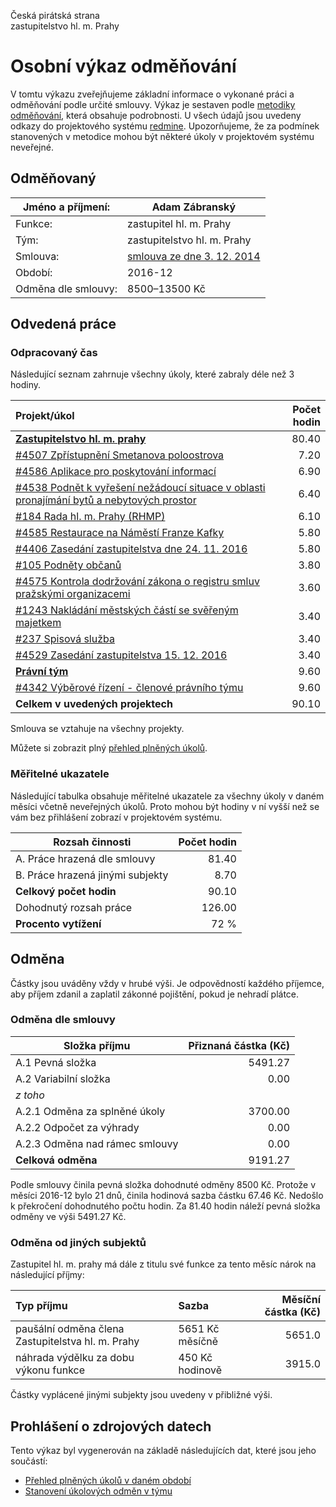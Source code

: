 Česká pirátská strana  
zastupitelstvo hl. m. Prahy

Osobní výkaz odměňování
=======================

V tomtu výkazu zveřejňujeme základní informace o vykonané práci a odměňování
podle určité smlouvy. Výkaz je sestaven podle [metodiky odměňování][metodika],
která obsahuje podrobnosti. U všech údajů jsou uvedeny odkazy do projektového
systému [redmine](https://redmine.pirati.cz). Upozorňujeme, že za podmínek
stanovených v metodice mohou být některé úkoly v projektovém systému neveřejné.

Odměňovaný
----------

Jméno a příjmení:        | Adam Zábranský
-----------------------  | --------------------
Funkce:                  | zastupitel hl. m. Prahy
Tým:                     | zastupitelstvo hl. m. Prahy
Smlouva:                 | [smlouva ze dne 3. 12. 2014][smlouva]
Období:                  | 2016-12
Odměna dle smlouvy:      | 8500–13500 Kč

Odvedená práce
--------------

### Odpracovaný čas

Následující seznam zahrnuje všechny úkoly, které zabraly déle než 3 hodiny.

| Projekt/úkol                                                                                       |   Počet hodin |
|:---------------------------------------------------------------------------------------------------|--------------:|
| **[Zastupitelstvo hl. m. prahy][p15]**                                                             |         80.40 |
| [#4507 Zpřístupnění Smetanova poloostrova][t4507]                                                  |          7.20 |
| [#4586 Aplikace pro poskytování informací][t4586]                                                  |          6.90 |
| [#4538 Podnět k vyřešení nežádoucí situace v oblasti pronajímání bytů a nebytových prostor][t4538] |          6.40 |
| [#184 Rada hl. m. Prahy (RHMP)][t184]                                                              |          6.10 |
| [#4585 Restaurace na Náměstí Franze Kafky][t4585]                                                  |          5.80 |
| [#4406 Zasedání zastupitelstva dne 24. 11. 2016][t4406]                                            |          5.80 |
| [#105 Podněty občanů][t105]                                                                        |          3.80 |
| [#4575 Kontrola dodržování zákona o registru smluv pražskými organizacemi][t4575]                  |          3.60 |
| [#1243 Nakládání městských částí se svěřeným majetkem][t1243]                                      |          3.40 |
| [#237 Spisová služba][t237]                                                                        |          3.40 |
| [#4529 Zasedání zastupitelstva 15. 12. 2016][t4529]                                                |          3.40 |
| **[Právní tým][p77]**                                                                              |          9.60 |
| [#4342 Výběrové řízení - členové právního týmu][t4342]                                             |          9.60 |
| **Celkem v uvedených projektech**                                                                  |         90.10 |

Smlouva se vztahuje na všechny projekty. 

Můžete si zobrazit plný [přehled plněných úkolů][tasklist].

### Měřitelné ukazatele

Následující tabulka obsahuje měřitelné ukazatele za všechny úkoly v daném měsíci
včetně neveřejných úkolů. Proto mohou být hodiny v ní vyšší než se vám bez
přihlášení zobrazí v projektovém systému.

Rozsah činnosti                        | Počet hodin
--------------                         | ----------:
A. Práce hrazená dle smlouvy           |  81.40
B. Práce hrazená jinými subjekty       |   8.70
**Celkový počet hodin**                |  90.10
Dohodnutý rozsah práce                 | 126.00
**Procento vytížení**                  |   72 %

Odměna
------

Částky jsou uváděny vždy v hrubé výši. Je odpovědností každého příjemce, aby
příjem zdanil a zaplatil zákonné pojištění, pokud je nehradí plátce.

### Odměna dle smlouvy

Složka příjmu                   | Přiznaná částka (Kč)
-----------------               | --------------------:
A.1 Pevná složka                |  5491.27
A.2 Variabilní složka           |     0.00
*z toho*                        |
A.2.1 Odměna za splněné úkoly   |  3700.00
A.2.2 Odpočet za výhrady        |     0.00
A.2.3 Odměna nad rámec smlouvy  |     0.00
**Celková odměna**              |  9191.27

Podle smlouvy činila pevná složka dohodnuté odměny 8500 Kč. Protože v měsíci 2016-12 bylo 21 dnů, činila hodinová sazba částku 67.46 Kč. Nedošlo k překročení dohodnutého počtu hodin. Za 81.40 hodin náleží pevná složka odměny ve výši 5491.27 Kč. 

### Odměna od jiných subjektů

Zastupitel hl. m. prahy má dále z titulu své funkce za tento měsíc nárok na následující příjmy:

| Typ příjmu                                        | Sazba           |   Měsíční částka (Kč) |
|:--------------------------------------------------|:----------------|----------------------:|
| paušální odměna člena Zastupitelstva hl. m. Prahy | 5651 Kč měsíčně |                5651.0 |
| náhrada výdělku za dobu výkonu funkce             | 450 Kč hodinově |                3915.0 |

Částky vyplácené jinými subjekty jsou uvedeny v přibližné výši.


Prohlášení o zdrojových datech
------------------------------

Tento výkaz byl vygenerován na základě následujících dat, které jsou jeho součástí:

* [Přehled plněných úkolů v daném období](user_report.csv)
* [Stanovení úkolových odměn v týmu](../task_rewards.csv)

[metodika]: https://redmine.pirati.cz/projects/praha/wiki/Odm%C4%9B%C5%88ov%C3%A1n%C3%AD_zastupitel%C5%AF


[p15]: https://redmine.pirati.cz/time_entries.csv?c[]=project&c[]=user&c[]=activity&c[]=issue&c[]=hours&c[]=cf_16&c[]=spent_on&f[]=spent_on&f[]=user_id&f[]=&op[spent_on]=><&op[user_id]==&utf8=%E2%9C%93&v[spent_on][]=2016-12-01&v[spent_on][]=2016-12-31&v[user_id][]=1&v[user_id][]=6&v[user_id][]=.&v[user_id][]=0&f[]=project_id&op[project_id]==&v[project_id][]=15

[t4507]: https://redmine.pirati.cz/issues/4507/time_entries?c[]=project&c[]=user&c[]=activity&c[]=issue&c[]=hours&c[]=cf_16&c[]=spent_on&f[]=spent_on&f[]=user_id&f[]=&op[spent_on]=><&op[user_id]==&utf8=%E2%9C%93&v[spent_on][]=2016-12-01&v[spent_on][]=2016-12-31&v[user_id][]=1&v[user_id][]=6&v[user_id][]=.&v[user_id][]=0

[t4586]: https://redmine.pirati.cz/issues/4586/time_entries?c[]=project&c[]=user&c[]=activity&c[]=issue&c[]=hours&c[]=cf_16&c[]=spent_on&f[]=spent_on&f[]=user_id&f[]=&op[spent_on]=><&op[user_id]==&utf8=%E2%9C%93&v[spent_on][]=2016-12-01&v[spent_on][]=2016-12-31&v[user_id][]=1&v[user_id][]=6&v[user_id][]=.&v[user_id][]=0

[t4538]: https://redmine.pirati.cz/issues/4538/time_entries?c[]=project&c[]=user&c[]=activity&c[]=issue&c[]=hours&c[]=cf_16&c[]=spent_on&f[]=spent_on&f[]=user_id&f[]=&op[spent_on]=><&op[user_id]==&utf8=%E2%9C%93&v[spent_on][]=2016-12-01&v[spent_on][]=2016-12-31&v[user_id][]=1&v[user_id][]=6&v[user_id][]=.&v[user_id][]=0

[t184]: https://redmine.pirati.cz/issues/184/time_entries?c[]=project&c[]=user&c[]=activity&c[]=issue&c[]=hours&c[]=cf_16&c[]=spent_on&f[]=spent_on&f[]=user_id&f[]=&op[spent_on]=><&op[user_id]==&utf8=%E2%9C%93&v[spent_on][]=2016-12-01&v[spent_on][]=2016-12-31&v[user_id][]=1&v[user_id][]=6&v[user_id][]=.&v[user_id][]=0

[t4585]: https://redmine.pirati.cz/issues/4585/time_entries?c[]=project&c[]=user&c[]=activity&c[]=issue&c[]=hours&c[]=cf_16&c[]=spent_on&f[]=spent_on&f[]=user_id&f[]=&op[spent_on]=><&op[user_id]==&utf8=%E2%9C%93&v[spent_on][]=2016-12-01&v[spent_on][]=2016-12-31&v[user_id][]=1&v[user_id][]=6&v[user_id][]=.&v[user_id][]=0

[t4406]: https://redmine.pirati.cz/issues/4406/time_entries?c[]=project&c[]=user&c[]=activity&c[]=issue&c[]=hours&c[]=cf_16&c[]=spent_on&f[]=spent_on&f[]=user_id&f[]=&op[spent_on]=><&op[user_id]==&utf8=%E2%9C%93&v[spent_on][]=2016-12-01&v[spent_on][]=2016-12-31&v[user_id][]=1&v[user_id][]=6&v[user_id][]=.&v[user_id][]=0

[t105]: https://redmine.pirati.cz/issues/105/time_entries?c[]=project&c[]=user&c[]=activity&c[]=issue&c[]=hours&c[]=cf_16&c[]=spent_on&f[]=spent_on&f[]=user_id&f[]=&op[spent_on]=><&op[user_id]==&utf8=%E2%9C%93&v[spent_on][]=2016-12-01&v[spent_on][]=2016-12-31&v[user_id][]=1&v[user_id][]=6&v[user_id][]=.&v[user_id][]=0

[t4575]: https://redmine.pirati.cz/issues/4575/time_entries?c[]=project&c[]=user&c[]=activity&c[]=issue&c[]=hours&c[]=cf_16&c[]=spent_on&f[]=spent_on&f[]=user_id&f[]=&op[spent_on]=><&op[user_id]==&utf8=%E2%9C%93&v[spent_on][]=2016-12-01&v[spent_on][]=2016-12-31&v[user_id][]=1&v[user_id][]=6&v[user_id][]=.&v[user_id][]=0

[t1243]: https://redmine.pirati.cz/issues/1243/time_entries?c[]=project&c[]=user&c[]=activity&c[]=issue&c[]=hours&c[]=cf_16&c[]=spent_on&f[]=spent_on&f[]=user_id&f[]=&op[spent_on]=><&op[user_id]==&utf8=%E2%9C%93&v[spent_on][]=2016-12-01&v[spent_on][]=2016-12-31&v[user_id][]=1&v[user_id][]=6&v[user_id][]=.&v[user_id][]=0

[t237]: https://redmine.pirati.cz/issues/237/time_entries?c[]=project&c[]=user&c[]=activity&c[]=issue&c[]=hours&c[]=cf_16&c[]=spent_on&f[]=spent_on&f[]=user_id&f[]=&op[spent_on]=><&op[user_id]==&utf8=%E2%9C%93&v[spent_on][]=2016-12-01&v[spent_on][]=2016-12-31&v[user_id][]=1&v[user_id][]=6&v[user_id][]=.&v[user_id][]=0

[t4529]: https://redmine.pirati.cz/issues/4529/time_entries?c[]=project&c[]=user&c[]=activity&c[]=issue&c[]=hours&c[]=cf_16&c[]=spent_on&f[]=spent_on&f[]=user_id&f[]=&op[spent_on]=><&op[user_id]==&utf8=%E2%9C%93&v[spent_on][]=2016-12-01&v[spent_on][]=2016-12-31&v[user_id][]=1&v[user_id][]=6&v[user_id][]=.&v[user_id][]=0

[p77]: https://redmine.pirati.cz/time_entries.csv?c[]=project&c[]=user&c[]=activity&c[]=issue&c[]=hours&c[]=cf_16&c[]=spent_on&f[]=spent_on&f[]=user_id&f[]=&op[spent_on]=><&op[user_id]==&utf8=%E2%9C%93&v[spent_on][]=2016-12-01&v[spent_on][]=2016-12-31&v[user_id][]=1&v[user_id][]=6&v[user_id][]=.&v[user_id][]=0&f[]=project_id&op[project_id]==&v[project_id][]=77

[t4342]: https://redmine.pirati.cz/issues/4342/time_entries?c[]=project&c[]=user&c[]=activity&c[]=issue&c[]=hours&c[]=cf_16&c[]=spent_on&f[]=spent_on&f[]=user_id&f[]=&op[spent_on]=><&op[user_id]==&utf8=%E2%9C%93&v[spent_on][]=2016-12-01&v[spent_on][]=2016-12-31&v[user_id][]=1&v[user_id][]=6&v[user_id][]=.&v[user_id][]=0



[tasklist]: https://redmine.pirati.cz/time_entries?c[]=project&c[]=user&c[]=activity&c[]=issue&c[]=hours&c[]=cf_16&c[]=spent_on&f[]=spent_on&f[]=user_id&f[]=&op[spent_on]=><&op[user_id]==&utf8=%E2%9C%93&v[spent_on][]=2016-12-01&v[spent_on][]=2016-12-31&v[user_id][]=16.0

[smlouva]: https://smlouvy.pirati.cz/smlouvy/2014/11/13/adam-zabransky/
